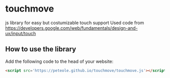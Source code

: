 # touchmove
js library for easy but costumizable touch support
Used code from https://developers.google.com/web/fundamentals/design-and-ux/input/touch

## How to use the library
Add the following code to the head of your website:
```html
<script src='https://peteole.github.io/touchmove/touchmove.js'></script>
```
